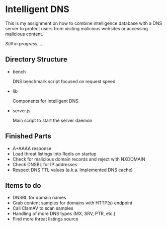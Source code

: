 Intelligent DNS
=====================

This is my assignment on how to combine intelligence database with a DNS server to protect users from visiting malicious websites or accessing malicious content.

_Still in progress......_

## Directory Structure

- bench

  DNS benchmark script focused on request speed
- lib

  Components for Intelligent DNS
- server.js

  Main script to start the server daemon

## Finished Parts

- A+AAAA response
- Load threat listings into Redis on startup
- Check for malicious domain records and reject with NXDOMAIN
- Check DNSBL for IP addresses
- Respect DNS TTL values (a.k.a. Implemented DNS cache)

## Items to do

- DNSBL for domain names
- Grab content samples for domains with HTTP(s) endpoint
- Call ClamAV to scan samples
- Handling of more DNS types (MX, SRV, PTR, etc.)
- Find more threat listings source